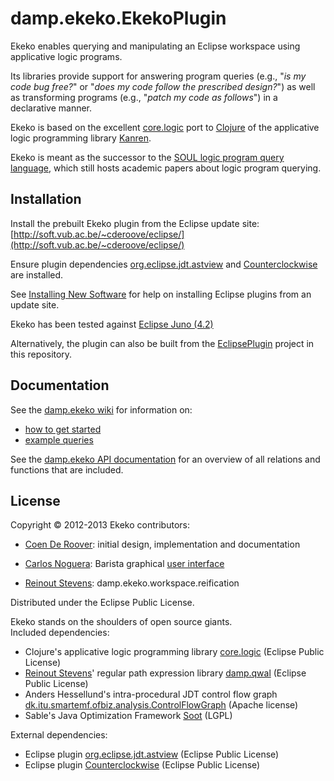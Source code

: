 # damp.ekeko.EkekoPlugin

Ekeko enables querying and manipulating an Eclipse workspace using applicative logic programs.

Its libraries provide support for answering program queries (e.g., "*is my code bug free?*" or "*does my code follow the prescribed design?*") as well as transforming programs (e.g., "*patch my code as follows*") in a declarative manner.

Ekeko is based on the excellent [core.logic](https://github.com/clojure/core.logic) port to [Clojure](http://clojure.org/) of the applicative logic programming library [Kanren](http://kanren.sourceforge.net/).

Ekeko is meant as the successor to the [SOUL logic program query language](http://soft.vub.ac.be/SOUL/), which still hosts academic papers about logic program querying.


## Installation
Install the prebuilt Ekeko plugin from the Eclipse update site: 
[http://soft.vub.ac.be/~cderoove/eclipse/](http://soft.vub.ac.be/~cderoove/eclipse/) 

Ensure plugin dependencies [org.eclipse.jdt.astview](http://www.eclipse.org/jdt/ui/astview/index.php) and [Counterclockwise](http://code.google.com/p/counterclockwise/) are installed.

See [Installing New Software](http://help.eclipse.org/juno/topic/org.eclipse.platform.doc.user/tasks/tasks-124.htm) for help on installing Eclipse plugins from an update site. 

Ekeko has been tested against [Eclipse Juno (4.2)](http://www.eclipse.org)

Alternatively, the plugin can also be built from the [EclipsePlugin](https://github.com/cderoove/damp.ekeko/tree/master/EkekoPlugin) project in this repository.


## Documentation

See the [damp.ekeko wiki](https://github.com/cderoove/damp.ekeko/wiki) for information on:  

* [how to get started](https://github.com/cderoove/damp.ekeko/wiki/Getting-Started-with-Ekeko)
* [example queries](https://github.com/cderoove/damp.ekeko/wiki/Example-Ekeko-Queries)

See the [damp.ekeko API documentation](http://cderoove.github.com/damp.ekeko/) for an overview of all relations and functions that are included.

## License  

Copyright © 2012-2013 Ekeko contributors: 

* [Coen De Roover](http://soft.vub.ac.be/~cderoove/): initial design, implementation and documentation
 
* [Carlos Noguera](http://soft.vub.ac.be/soft/members/carlosnoguera): Barista graphical [user interface](http://soft.vub.ac.be/SOUL/home/querying-from-eclipse/running-and-inspecting-a-query/)

* [Reinout Stevens](http://soft.vub.ac.be/soft/members/reinoutstevens): damp.ekeko.workspace.reification 

Distributed under the Eclipse Public License.

Ekeko stands on the shoulders of open source giants.    
Included dependencies:

* Clojure's applicative logic programming library [core.logic](https://github.com/clojure/core.logic/) (Eclipse Public License)
* [Reinout Stevens](http://soft.vub.ac.be/soft/members/reinoutstevens)' regular path expression library [damp.qwal](https://github.com/ReinoutStevens/damp.qwal 
) (Eclipse Public License)
* Anders Hessellund's intra-procedural JDT control flow graph [dk.itu.smartemf.ofbiz.analysis.ControlFlowGraph](http://www.itu.dk/people/hessellund/smartemf/index.php
) (Apache license)
* Sable's Java Optimization Framework [Soot](http://www.sable.mcgill.ca/soot/
) (LGPL)

External dependencies:

* Eclipse plugin [org.eclipse.jdt.astview](http://www.eclipse.org/jdt/ui/astview/index.php) (Eclipse Public License)
* Eclipse plugin [Counterclockwise](http://code.google.com/p/counterclockwise/
) (Eclipse Public License) 